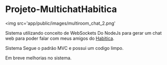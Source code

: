 # Projeto-MultichatHabitica

<img src='app/public/images/multiroom_chat_2.png'

Sistema utilizando conceito de WebSockets Do NodeJs para gerar um chat web para poder
falar com meus amigos do <a href='https://habitica.com/'>Habitica</a>.

Sistema Segue o padrão MVC e possui um codigo limpo.

Em breve melhorias no sistema.
